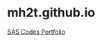# mh2t.github.io 
<a href="https://mh2t.github.io" title="Projects in Data Science" target="_blank">SAS Codes Portfolio</a>  
